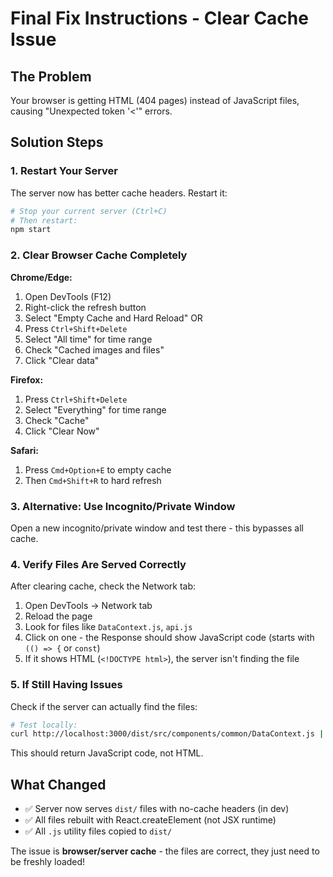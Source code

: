 # Final Fix Instructions - Clear Cache Issue

## The Problem
Your browser is getting HTML (404 pages) instead of JavaScript files, causing "Unexpected token '<'" errors.

## Solution Steps

### 1. Restart Your Server
The server now has better cache headers. Restart it:
```bash
# Stop your current server (Ctrl+C)
# Then restart:
npm start
```

### 2. Clear Browser Cache Completely

**Chrome/Edge:**
1. Open DevTools (F12)
2. Right-click the refresh button
3. Select "Empty Cache and Hard Reload"
OR
1. Press `Ctrl+Shift+Delete`
2. Select "All time" for time range
3. Check "Cached images and files"
4. Click "Clear data"

**Firefox:**
1. Press `Ctrl+Shift+Delete`
2. Select "Everything" for time range
3. Check "Cache"
4. Click "Clear Now"

**Safari:**
1. Press `Cmd+Option+E` to empty cache
2. Then `Cmd+Shift+R` to hard refresh

### 3. Alternative: Use Incognito/Private Window
Open a new incognito/private window and test there - this bypasses all cache.

### 4. Verify Files Are Served Correctly

After clearing cache, check the Network tab:
1. Open DevTools → Network tab
2. Reload the page
3. Look for files like `DataContext.js`, `api.js`
4. Click on one - the Response should show JavaScript code (starts with `(() => {` or `const`)
5. If it shows HTML (`<!DOCTYPE html>`), the server isn't finding the file

### 5. If Still Having Issues

Check if the server can actually find the files:
```bash
# Test locally:
curl http://localhost:3000/dist/src/components/common/DataContext.js | head -5
```

This should return JavaScript code, not HTML.

## What Changed

- ✅ Server now serves `dist/` files with no-cache headers (in dev)
- ✅ All files rebuilt with React.createElement (not JSX runtime)
- ✅ All `.js` utility files copied to `dist/`

The issue is **browser/server cache** - the files are correct, they just need to be freshly loaded!

